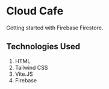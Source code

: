 # Cloud Cafe

Getting started with Firebase Firestore.

## Technologies Used

1. HTML
1. Tailwind CSS
1. Vite.JS
1. Firebase
